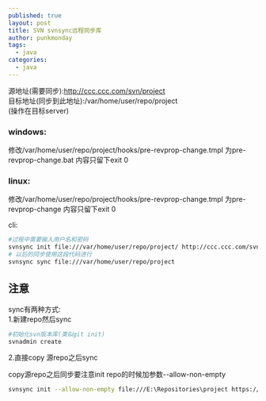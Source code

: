 ```yaml
---
published: true
layout: post
title: SVN svnsync远程同步库
author: punkmonday
tags:
  - java
categories:
  - java
---
```

源地址(需要同步):http://ccc.ccc.com/svn/project  
目标地址(同步到此地址):/var/home/user/repo/project  
(操作在目标server)

### windows:  
修改/var/home/user/repo/project/hooks/pre-revprop-change.tmpl 为pre-revprop-change.bat 内容只留下exit 0

### linux:
修改/var/home/user/repo/project/hooks/pre-revprop-change.tmpl 为pre-revprop-change 内容只留下exit 0

cli: 

```sh
#过程中需要输入用户名和密码
svnsync init file:///var/home/user/repo/project/ http://ccc.ccc.com/svn/project
# 以后的同步使用这段代码进行
svnsync sync file:///var/home/user/repo/project
```

## 注意  
sync有两种方式:  
1.新建repo然后sync  

```sh
#初始化svn版本库(类似git init)
svnadmin create
```
2.直接copy 源repo之后sync

copy源repo之后同步要注意init repo的时候加参数--allow-non-empty

```sh
svnsync init --allow-non-empty file:///E:\Repositories\project https://ccc.ccc.com/svn/project/
```
